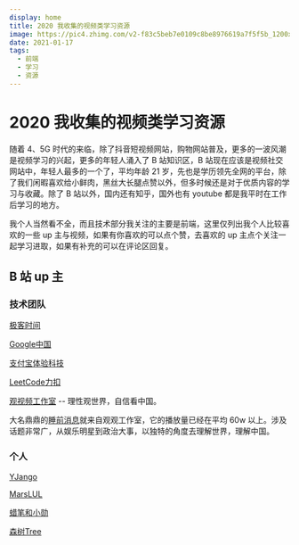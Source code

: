 ```yaml
---
display: home
title: 2020 我收集的视频类学习资源
image: https://pic4.zhimg.com/v2-f83c5beb7e0109c8be8976619a7f5f5b_1200x500.jpg
date: 2021-01-17
tags:
  - 前端
  - 学习
  - 资源
---
```


<!-- more -->

# 2020 我收集的视频类学习资源

随着 4、5G 时代的来临，除了抖音短视频网站，购物网站普及，更多的一波风潮是视频学习的兴起，更多的年轻人涌入了 B 站知识区，B 站现在应该是视频社交网站中，年轻人最多的一个了，平均年龄 21 岁，先也是学历领先全网的平台，除了我们闲暇喜欢给小鲜肉，黑丝大长腿点赞以外，但多时候还是对于优质内容的学习与收藏。除了 B 站以外，国内还有知乎，国外也有 youtube 都是我平时在工作后学习的地方。

我个人当然看不全，而且技术部分我关注的主要是前端，这里仅列出我个人比较喜欢的一些 up 主与视频，如果有你喜欢的可以点个赞，去喜欢的 up 主点个关注一起学习进取，如果有补充的可以在评论区回复。

## B 站 up 主

### 技术团队

[极客时间](https://space.bilibili.com/385960685/)

[Google中国](https://space.bilibili.com/64169458/)

[支付宝体验科技](https://space.bilibili.com/487703803/)

[LeetCode力扣](https://space.bilibili.com/390775036/)

[观视频工作室](https://space.bilibili.com/54992199?from=search&seid=13645748875597467826) -- 理性观世界，自信看中国。

大名鼎鼎的[睡前消息](https://space.bilibili.com/54992199/channel/detail?cid=82529)就来自观观工作室，它的播放量已经在平均 60w 以上。涉及话题非常广，从娱乐明星到政治大事，以独特的角度去理解世界，理解中国。

### 个人

[YJango](https://space.bilibili.com/344849038/)

[MarsLUL](https://space.bilibili.com/526143269/)

[蜡笔和小勋](https://space.bilibili.com/250111460/)

[森树Tree](https://space.bilibili.com/349516380/)

